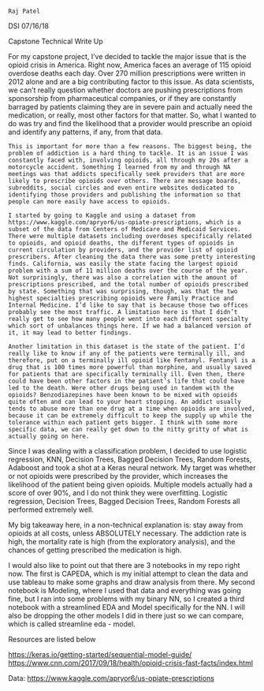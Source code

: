 	Raj Patel
DSI
07/16/18




Capstone Technical Write Up

For my capstone project, I’ve decided to tackle the major issue that is the opioid crisis in America.  Right now, America faces an average of 115 opioid overdose deaths each day. Over 270 million prescriptions were written in 2012 alone and are a big contributing factor to this issue. As data scientists, we can’t really question whether doctors are pushing prescriptions from sponsorship from pharmaceutical companies, or if they are constantly barraged by patients claiming they are in severe pain and actually need the medication, or really, most other factors for that matter. So, what I wanted to do was try and find the likelihood that a provider would prescribe an opioid and identify any patterns, if any, from that data.

	This is important for more than a few reasons. The biggest being, the problem of addiction is a hard thing to tackle. It is an issue I was constantly faced with, involving opioids, all through my 20s after a motorcycle accident. Something I learned from my and through NA meetings was that addicts specifically seek providers that are more likely to prescribe opioids over others. There are message boards, subreddits, social circles and even entire websites dedicated to identifying those providers and publishing the information so that people can more easily have access to opioids. 

	I started by going to Kaggle and using a dataset from https://www.kaggle.com/apryor6/us-opiate-prescriptions, which is a subset of the data from Centers of Medicare and Medicaid Services. There were multiple datasets including overdoses specifically related to opioids, and opioid deaths, the different types of opioids in current circulation by providers, and the provider list of opioid prescribers. After cleaning the data there was some pretty interesting finds. California, was easily the state facing the largest opioid problem with a sum of 11 million deaths over the course of the year. Not surprisingly, there was also a correlation with the amount of prescriptions prescribed, and the total number of opioids prescribed by state. Something that was surprising, though, was that the two highest specialties prescribing opioids were Family Practice and Internal Medicine. I’d like to say that is because those two offices probably see the most traffic. A limitation here is that I didn’t really get to see how many people went into each different specialty which sort of unbalances things here. If we had a balanced version of it, it may lead to better findings. 

	Another limitation in this dataset is the state of the patient. I’d really like to know if any of the patients were terminally ill, and therefore, put on a terminally ill opioid like Fentanyl. Fentanyl is a drug that is 100 times more powerful than morphine, and usually saved for patients that are specifically terminally ill. Even then, there could have been other factors in the patient’s life that could have led to the death. Were other drugs being used in tandem with the opioids? Benzodiazepines have been known to be mixed with opioids quite often and can lead to your heart stopping. An addict usually tends to abuse more than one drug at a time when opioids are involved, because it can be extremely difficult to keep the supply up while the tolerance within each patient gets bigger. I think with some more specific data, we can really get down to the nitty gritty of what is actually going on here. 
Since I was dealing with a classification problem, I decided to use logistic regression, KNN, Decision Trees, Bagged Decision Trees, Random Forests, Adaboost and took a shot at a Keras neural network. My target was whether or not opioids were prescribed by the provider, which increases the likelihood of the patient being given opioids. Multiple models actually had a score of over 90%, and I do not think they were overfitting. Logistic regression, Decision Trees, Bagged Decision Trees, Random Forests all performed extremely well. 

My big takeaway here, in a non-technical explanation is: stay away from opioids at all costs, unless ABSOLUTELY necessary. The addiction rate is high, the mortality rate is high (from the exploratory analysis), and the chances of getting prescribed the medication is high.

I would also like to point out that there are 3 notebooks in my repo right now. The first is CAPEDA, which is my initial attempt to clean the data and use tableau to make some graphs and draw analysis from there. My second notebook is Modeling, where I used that data and everything was going fine, but I ran into some problems with my binary NN, so I created a third notebook with a streamlined EDA and Model specifically for the NN. I will also be dropping the other models I did in there just so we can compare, which is called streamline eda - model.

Resources are listed below 

https://keras.io/getting-started/sequential-model-guide/
https://www.cnn.com/2017/09/18/health/opioid-crisis-fast-facts/index.html

Data:
https://www.kaggle.com/apryor6/us-opiate-prescriptions
